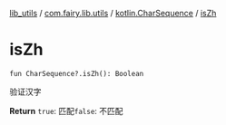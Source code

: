 [lib_utils](../../index.md) / [com.fairy.lib.utils](../index.md) / [kotlin.CharSequence](index.md) / [isZh](./is-zh.md)

# isZh

`fun CharSequence?.isZh(): Boolean`

验证汉字

**Return**
`true`: 匹配`false`: 不匹配

